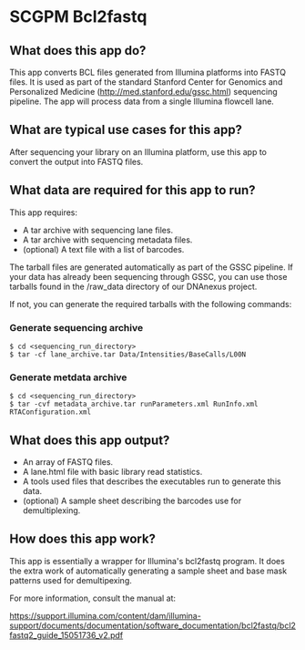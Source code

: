 # SCGPM Bcl2fastq

## What does this app do?
This app converts BCL files generated from Illumina platforms into FASTQ files. It is used as part of the standard Stanford Center for Genomics and Personalized Medicine (http://med.stanford.edu/gssc.html) sequencing pipeline.
The app will process data from a single Illumina flowcell lane.

## What are typical use cases for this app?
After sequencing your library on an Illumina platform, use this app to convert the output into FASTQ files.

## What data are required for this app to run?

This app requires: 
- A tar archive with sequencing lane files.
- A tar archive with sequencing metadata files. 
- (optional) A text file with a list of barcodes.


The tarball files are generated automatically as part of the GSSC pipeline. If your data has already been sequencing through GSSC, you can use those tarballs found in the /raw_data directory of our DNAnexus project.

If not, you can generate the required tarballs with the following commands:

### Generate sequencing archive
    $ cd <sequencing_run_directory>
    $ tar -cf lane_archive.tar Data/Intensities/BaseCalls/L00N 

### Generate metdata archive
    $ cd <sequencing_run_directory>
    $ tar -cvf metadata_archive.tar runParameters.xml RunInfo.xml RTAConfiguration.xml

## What does this app output?

- An array of FASTQ files.
- A lane.html file with basic library read statistics.
- A tools used files that describes the executables run to generate this data.
- (optional) A sample sheet describing the barcodes use for demultiplexing.

## How does this app work?

This app is essentially a wrapper for Illumina's bcl2fastq program. It does the extra work of automatically generating a sample sheet and base mask patterns used for demultipexing.

For more information, consult the manual at:

https://support.illumina.com/content/dam/illumina-support/documents/documentation/software_documentation/bcl2fastq/bcl2fastq2_guide_15051736_v2.pdf

